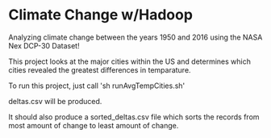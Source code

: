 # Climate Change w/Hadoop

Analyzing climate change between the years 1950 and 2016 using the NASA Nex DCP-30 Dataset!

This project looks at the major cities within the US and determines which cities revealed the greatest differences in temparature.

To run this project, just call 'sh runAvgTempCities.sh'

deltas.csv will be produced.

It should also produce a sorted_deltas.csv file which sorts the records from most amount of change to least amount of change.
